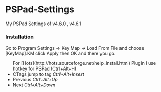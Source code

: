 # PSPad-Settings
My PSPad Settings of v4.6.0 , v4.6.1

### Installation
<p>Go to Program Settings -> Key Map -> Load From File and choose [KeyMap].KM click Apply then OK and there you go.</p>
<ul>For [Hots](http://hots.sourceforge.net/help_install.html) Plugin I use hotkey for PSPad (Ctrl+Alt+H)
  <li>CTags jump to tag <em>Ctrl+Alt+Insert</em></li>
  <li>Previous <em>Ctrl+Alt+Up</em></li>
  <li>Next <em>Ctrl+Alt+Down</em></li>
</ul>




